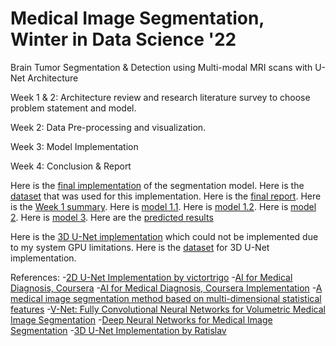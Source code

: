 # Medical Image Segmentation, Winter in Data Science '22
Brain Tumor Segmentation &amp; Detection using Multi-modal MRI scans with U-Net Architecture

Week 1 & 2: Architecture review and research literature survey to choose problem statement and model.

Week 2: Data Pre-processing and visualization.

Week 3: Model Implementation

Week 4: Conclusion & Report

Here is the [final implementation](https://github.com/ShantanuWelling/Medical-Image-Segmentation--Winter-in-Data-Science/blob/main/WIDS2.ipynb) of the segmentation model.
Here is the [dataset](https://www.kaggle.com/datasets/mateuszbuda/lgg-mri-segmentation) that was used for this implementation.
Here is the [final report](https://github.com/ShantanuWelling/Medical-Image-Segmentation--Winter-in-Data-Science/blob/main/WiDS%20Report.pdf).
Here is the [Week 1 summary](https://github.com/ShantanuWelling/Medical-Image-Segmentation--Winter-in-Data-Science/blob/main/summary.pdf).
Here is [model 1.1](https://github.com/ShantanuWelling/Medical-Image-Segmentation--Winter-in-Data-Science/blob/main/2D_firstrun.hdf5).
Here is [model 1.2](https://github.com/ShantanuWelling/Medical-Image-Segmentation--Winter-in-Data-Science/blob/main/2D_secondrun.hdf5).
Here is [model 2](https://github.com/ShantanuWelling/Medical-Image-Segmentation--Winter-in-Data-Science/blob/main/model2_1.hdf5).
Here is [model 3](https://github.com/ShantanuWelling/Medical-Image-Segmentation--Winter-in-Data-Science/blob/main/model2.hdf5).
Here are the [predicted results](https://github.com/ShantanuWelling/Medical-Image-Segmentation--Winter-in-Data-Science/blob/main/predicted_result.zip)

Here is the [3D U-Net implementation](https://github.com/ShantanuWelling/Medical-Image-Segmentation--Winter-in-Data-Science/blob/main/wids.ipynb) which could not be implemented due to my system GPU limitations.
Here is the [dataset](https://www.kaggle.com/datasets/awsaf49/brats20-dataset-training-validation) for 3D U-Net implementation.

References:
-[2D U-Net Implementation by victortrigo](https://www.kaggle.com/code/victortrigo/u-net-brian-mri-segmentation/notebook)
-[AI for Medical Diagnosis, Coursera](https://www.coursera.org/learn/ai-for-medical-diagnosis)
-[AI for Medical Diagnosis, Coursera Implementation](https://github.com/amanchadha/coursera-ai-for-medicine-specialization)
-[A medical image segmentation method based on multi-dimensional statistical features](https://doi.org/10.3389/fnins.2022.1009581)
-[V-Net: Fully Convolutional Neural Networks for Volumetric Medical Image Segmentation](https://arxiv.org/abs/1606.04797)
-[Deep Neural Networks for Medical Image Segmentation](https://www.hindawi.com/journals/jhe/2022/9580991/)
-[3D U-Net Implementation by Ratislav](https://www.kaggle.com/code/rastislav/3d-mri-brain-tumor-segmentation-u-net)

